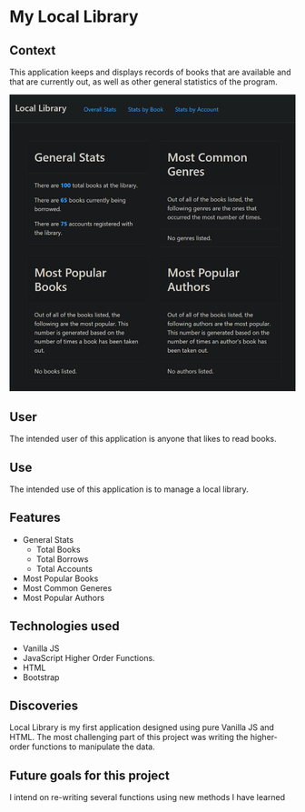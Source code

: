 # My Local Library

## Context
This application keeps and displays records of books that are available and that are currently out, as well as other general statistics of the program.
 
 ![books](/images/LocalLibrary.png)

## User 
The intended user of this application is anyone that likes to read books.

## Use
The intended use of this application is to manage a local library.

## Features
* General Stats
  * Total Books
  * Total Borrows
  * Total Accounts
* Most Popular Books
* Most Common Generes
* Most Popular Authors

## Technologies used
* Vanilla JS
* JavaScript Higher Order Functions.
* HTML
* Bootstrap

## Discoveries
Local Library is my first application designed using pure Vanilla JS and HTML. The most challenging part of this project was writing the higher-order functions to manipulate the data.

## Future goals for this project
I intend on re-writing several functions using new methods I have learned
